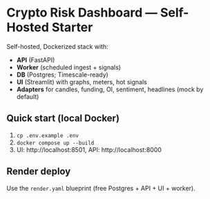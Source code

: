 # Crypto Risk Dashboard — Self-Hosted Starter

Self-hosted, Dockerized stack with:
- **API** (FastAPI)
- **Worker** (scheduled ingest + signals)
- **DB** (Postgres; Timescale-ready)
- **UI** (Streamlit) with graphs, meters, hot signals
- **Adapters** for candles, funding, OI, sentiment, headlines (mock by default)

## Quick start (local Docker)
1) `cp .env.example .env`
2) `docker compose up --build`
3) UI: http://localhost:8501, API: http://localhost:8000

## Render deploy
Use the `render.yaml` blueprint (free Postgres + API + UI + worker).
